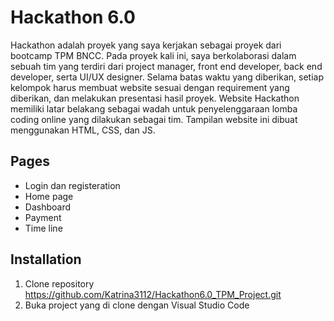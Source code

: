 # Hackathon 6.0

Hackathon adalah proyek yang saya kerjakan sebagai proyek dari bootcamp TPM BNCC. Pada proyek kali ini, saya berkolaborasi dalam sebuah tim yang terdiri dari project manager, front end developer, back end developer, serta UI/UX designer. Selama batas waktu yang diberikan, setiap kelompok harus membuat website sesuai dengan requirement yang diberikan, dan melakukan presentasi hasil proyek.
Website Hackathon memiliki latar belakang sebagai wadah untuk penyelenggaraan lomba coding online yang dilakukan sebagai tim. Tampilan website ini dibuat menggunakan HTML, CSS, dan JS.

## Pages
- Login dan registeration
- Home page
- Dashboard
- Payment
- Time line


## Installation

1. Clone repository https://github.com/Katrina3112/Hackathon6.0_TPM_Project.git
2. Buka project yang di clone dengan Visual Studio Code


